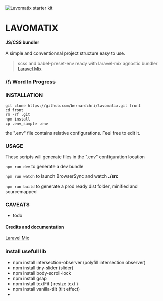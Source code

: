 ![Lavomatix starter kit](./logo.jpg)

# LAVOMATIX

#### JS/CSS bundler
A simple and conventionnal project structure easy to use.
> scss and babel-preset-env ready with laravel-mix agnostic bundler
> [Laravel Mix](https://laravel-mix.com/docs/2.1/installation)

###  /!\ Word In Progress

### INSTALLATION

```
git clone https://github.com/bernardchri/lavomatix.git front
cd front
rm -rf .git
npm install
cp .env_sample .env
```

the ".env" file contains relative configurations. Feel free to edit it.


### USAGE

These scripts will generate files in the ".env" configuration location

```npm run dev``` to generate a dev bundle

```npm run watch``` to launch BrowserSync and watch **./src**

```npm run build``` to generate a prod ready dist folder, minified and sourcemapped

### CAVEATS

- todo

#### Credits and documentation
[Laravel Mix](https://laravel-mix.com/docs/2.1/installation)

### install usefull lib
- npm install intersection-observer (polyfill intersection observer)
- npm install tiny-slider (slider)
- npm install body-scroll-lock
- npm install gsap
- npm install textFit ( resize text )
- npm install vanilla-tilt (tilt effect)
- 



